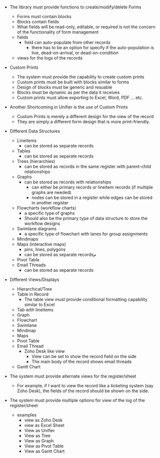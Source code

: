 - The library must provide functions to create/modify/delete Forms
	- Forms must contain blocks
	- Blocks contain fields
	- What fields will be read-only, editable, or required is not the concern of the functionality of form management
	- fields
		- field can auto-populate from other records
			- there has to be an option for specify if the auto-population is live, dead-on-arrival, or dead-on-condition
	- views for the logs of the records

- Custom Prints
	- The system must provide the capability to create custom prints
	- Custom prints must be built with blocks similar to forms
	- Design of blocks must be generic and resuable
	- Blocks must be dynamic as per the data it receives
	- Custom prints must allow exporting to Excel, Word, PDF ... etc.

- Another Shortcoming in Unifier is the use of Custom Prints
	- Custom Prints is merely a different design for the view of the record
	- They are simply a different form design that is more print-friendly.

- Different Data Structures
	- Lineitems
		- can be stored as separate records
	- Tables
		- can be stored as separate records
	- Trees (hierarchies)
		- can be stored as records in the same register with parent-child relationships
	- Graphs
		- can be stored as records with relationships
			- can either be primary records or lineitem records (if multiple graphs are needed)
			- nodes can be stored in a register while edges can be stored in another register
	- Flowcharts (workflow charts)
		- a specific type of graphs
		- Should also be the primary type of data structure to store the workflow designs
	- Swimlane diagrams
		- a specific type of flowchart with lanes for group assignments
	- Mindmaps
	- Maps (interactive maps)
		- pins, lines, polygons
		- can be stored as separate recordsم
	- Pivot Table
	- Email Threads
		- can be stored as separate records

- Different Views/Displays
	- Hierarchical/Tree
	- Table in Record
		- The table view must provide conditional formatting capability similar to Excel
	- Tab with lineitems
	- Graph
	- Flowchart
	- Swimlane
	- Mindmap
	- Maps
	- Pivot Table
	- Email Thread
		- Zoho Desk like view
			- View can be set to show the record field on the side
			- The main body of the record shows email threads
	- Gantt Chart


- The system must provide alternate views for the register/sheet
	- For example, if I want to view the record like a ticketing system (say Zoho Desk), the fields of the record should be shown on the side.
- The system must provide multiple options for view of the log of the register/sheet
	- examples
		- view as Zoho Desk
		- view as Excel Sheet
		- View as Unifier
		- View as Tree
		- View as Graph
		- View as Pivot Table
		- View as Gantt Chart
